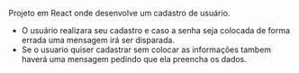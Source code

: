 Projeto em React onde desenvolve um cadastro de usuário. 
- O usuário realizara seu cadastro e caso a senha seja colocada de forma errada uma mensagem irá ser disparada. 
- Se o usuario quiser cadastrar sem colocar as informações tambem haverá uma mensagem pedindo que ela preencha os dados.
